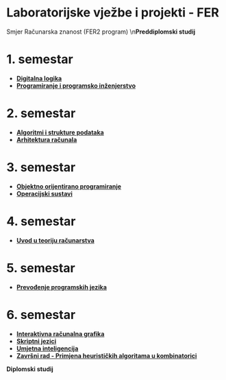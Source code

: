 # Laboratorijske vježbe i projekti  - FER

Smjer Računarska znanost (FER2 program)
\n**Preddiplomski studij**

# 1. semestar

- [**Digitalna logika**](https://github.com/filipkujundzic/FER/tree/main/DIGLOG)
- [**Programiranje i programsko inženjerstvo**](https://github.com/filipkujundzic/FER/tree/main/PIPI)

# 2. semestar

- [**Algoritmi i strukture podataka**](https://github.com/filipkujundzic/FER/tree/main/ASP)
- [**Arhitektura računala**](https://github.com/filipkujundzic/FER/tree/main/ARH)

# 3. semestar

- [**Objektno orijentirano programiranje**](https://github.com/filipkujundzic/FER/tree/main/OS)
- [**Operacijski sustavi**](https://github.com/filipkujundzic/FER/tree/main/OS)

# 4. semestar

- [**Uvod u teoriju računarstva**](https://github.com/filipkujundzic/FER/tree/main/UTR)

# 5. semestar

- [**Prevođenje programskih jezika**](https://github.com/filipkujundzic/FER/tree/main/PPJ)

# 6. semestar

- [**Interaktivna računalna grafika**](https://github.com/filipkujundzic/FER/tree/main/IRG)
- [**Skriptni jezici**](https://github.com/filipkujundzic/FER/tree/main/SKRJEZ)
- [**Umjetna inteligencija**](https://github.com/filipkujundzic/FER/tree/main/UI)
- [**Završni rad - Primjena heurističkih algoritama u kombinatorici**](https://github.com/filipkujundzic/FER/tree/main/ZRAD)

**Diplomski studij**
